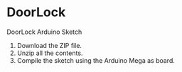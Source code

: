 # DoorLock
DoorLock Arduino Sketch

1. Download the ZIP file.
2. Unzip all the contents.
3. Compile the sketch using the Arduino Mega as board.
